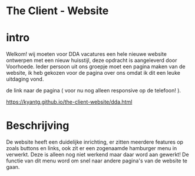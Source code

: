 # The Client - Website

# intro

Welkom! wij moeten voor DDA vacatures een hele nieuwe website ontwerpen met een nieuw huisstijl, deze opdracht is aangeleverd door Voorhoede. Ieder persoon uit ons groepje moet een pagina maken van de website, ik heb gekozen voor de pagina over ons omdat ik dit een leuke uitdaging vond.

de link naar de pagina ( voor nu nog alleen responsive op de telefoon! ).

https://kyantg.github.io/the-client-website/dda.html

# Beschrijving

De website heeft een duidelijke inrichting, er zitten meerdere features op zoals buttons en links, ook zit er een zogenaamde hamburger menu in verwerkt. Deze is alleen nog niet werkend maar daar word aan gewerkt! De functie van dit menu word om snel naar andere pagina's van de website te gaan.